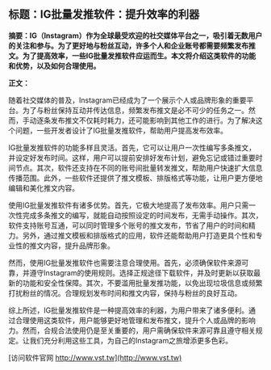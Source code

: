 ## **标题：IG批量发推软件：提升效率的利器**

**摘要：IG（Instagram）作为全球最受欢迎的社交媒体平台之一，吸引着无数用户的关注和参与。为了更好地与粉丝互动，许多个人和企业账号都需要频繁发布推文。为了提高效率，一些IG批量发推软件应运而生。本文将介绍这类软件的功能和优势，以及如何合理使用。**

**正文：**

随着社交媒体的普及，Instagram已经成为了一个展示个人或品牌形象的重要平台。为了与粉丝保持互动并传达信息，频繁发布推文是必不可少的任务之一。然而，手动逐条发布推文不仅耗时耗力，还可能影响到其他工作的进行。为了解决这个问题，一些开发者设计了IG批量发推软件，帮助用户提高发布效率。

IG批量发推软件的功能多样且灵活。首先，它可以让用户一次性编写多条推文，并设定好发布时间。这样，用户可以提前安排好发布计划，避免忘记或错过重要时间节点。其次，软件还支持在不同的账号间批量转发推文，帮助用户快速扩大信息传播范围。此外，一些软件还提供了推文模板、排版格式等功能，让用户更方便地编辑和美化推文内容。

使用IG批量发推软件有诸多优势。首先，它极大地提高了发布效率。用户只需一次性完成多条推文的编写，就能自动按照设定的时间发布，无需手动操作。其次，软件支持账号互通，可以同时管理多个账号的推文发布，节省了用户的时间和精力。另外，通过推文模板和排版格式的应用，软件还能帮助用户打造更具个性和专业性的推文内容，提升品牌形象。

然而，使用IG批量发推软件也需要注意合理使用。首先，必须确保软件来源可靠，并遵守Instagram的使用规则。选择正规途径下载软件，并及时更新以获取最新的功能和安全性保障。其次，不要滥用批量发推功能，以免出现垃圾信息或频繁打扰粉丝的情况。合理规划发布时间和推文内容，保持与粉丝的良好互动。

综上所述，IG批量发推软件是一种提高效率的利器，为用户带来了诸多便利。通过合理使用这类软件，用户能够更好地管理和发布推文，提升个人或品牌的影响力。然而，合规合法使用仍是至关重要的，用户需确保软件来源可靠且遵守相关规定。让我们充分利用这些工具，为自己的Instagram之旅增添更多色彩。


[访问软件官网 http://www.vst.tw](http://www.vst.tw)
